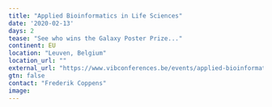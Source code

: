 ```yaml
---
title: "Applied Bioinformatics in Life Sciences"
date: '2020-02-13'
days: 2
tease: "See who wins the Galaxy Poster Prize..."
continent: EU
location: "Leuven, Belgium"
location_url: ""
external_url: "https://www.vibconferences.be/events/applied-bioinformatics-in-life-sciences-3rd-edition"
gtn: false
contact: "Frederik Coppens"
image: 
---
```

